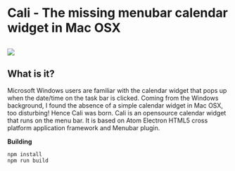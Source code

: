 Cali - The missing menubar calendar widget in Mac OSX
===================

![](http://cali.aravindvs.com/cali.png)
----------


What is it?
-------------
Microsoft Windows users are familiar with the calendar widget that pops up when the date/time on the task bar is clicked. Coming from the Windows background, I found the absence of a simple calendar widget in Mac OSX, too disturbing! Hence Cali was born. Cali is an opensource calendar widget that runs on the menu bar. It is based on Atom Electron HTML5 cross platform application framework and Menubar plugin.

 **Building**

```
npm install
npm run build
```
 

